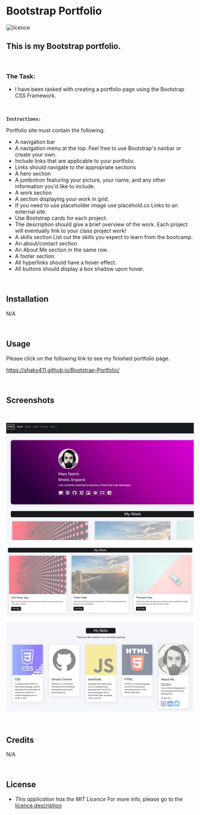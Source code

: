 # Bootstrap Portfolio

![licence](https://img.shields.io/badge/licence-MIT-yellow.svg)

## This is my Bootstrap portfolio.

<br>

### The Task:

* I have been tasked with creating a portfolio page using the Bootstrap CSS Framework.

<br>

**`Instructions:`**

Portfolio site must contain the following:

* A navigation bar
* A navigation menu at the top. Feel free to use Bootstrap's navbar or create your own.
* Include links that are applicable to your portfolio.
* Links should navigate to the appropriate sections
* A hero section
* A jumbotron featuring your picture, your name, and any other information you'd like to include.
* A work section
* A section displaying your work in grid.
* If you need to use placeholder image use placehold.co Links to an external site.
* Use Bootstrap cards for each project.
* The description should give a brief overview of the work.
Each project will eventually link to your class project work!
* A skills section
List out the skills you expect to learn from the bootcamp.
* An about/contact section
* An About Me section in the same row.
* A footer section
* All hyperlinks should have a hover effect.
* All buttons should display a box shadow upon hover.

<br>

## Installation

N/A

<br>

## Usage

Please click on the following link to see my finished portfolio page.

https://shaky411.github.io/Bootstrap-Portfolio/

<br>

## Screenshots

<br>

![Alt text](images/Screenshots/SS01.jpeg)

![Alt text](images/Screenshots/SS02.jpeg)

![Alt text](images/Screenshots/SS03.png)

<br>

## Credits

N/A

<br>

## License

* _This application has the MIT Licence_
For more info, please go to the [licence description](https://opensource.org/license/mit/)
